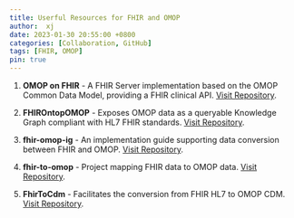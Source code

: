 ```yaml
---
title: Userful Resources for FHIR and OMOP
author:  xj
date: 2023-01-30 20:55:00 +0800
categories: [Collaboration, GitHub]
tags: [FHIR, OMOP]
pin: true
---
```




1. **OMOP on FHIR** - A FHIR Server implementation based on the OMOP Common Data Model, providing a FHIR clinical API. [Visit Repository](https://github.com/omoponfhir).

2. **FHIROntopOMOP** - Exposes OMOP data as a queryable Knowledge Graph compliant with HL7 FHIR standards. [Visit Repository](https://github.com/fhircat/FHIROntopOMOP).

3. **fhir-omop-ig** - An implementation guide supporting data conversion between FHIR and OMOP. [Visit Repository](https://github.com/HL7/fhir-omop-ig).

4. **fhir-to-omop** - Project mapping FHIR data to OMOP data. [Visit Repository](https://github.com/NACHC-CAD/fhir-to-omop).

5. **FhirToCdm** - Facilitates the conversion from FHIR HL7 to OMOP CDM. [Visit Repository](https://github.com/OHDSI/FhirToCdm).



